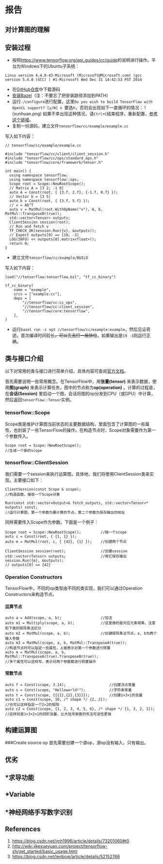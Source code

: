 # 报告

## 对计算图的理解

## 安装过程

- 按照<https://www.tensorflow.org/api_guides/cc/guide>的说明进行操作。平台为Windows下的Ubuntu子系统：

`Linux version 4.4.0-43-Microsoft (Microsoft@Microsoft.com) (gcc version 5.4.0 (GCC) ) #1-Microsoft Wed Dec 31 14:42:53 PST 2014`

- 在[GitHub仓库](https://github.com/tensorflow/tensorflow)中下载源码
- [安装Bazel](https://docs.bazel.build/versions/master/install-ubuntu.html#install-with-installer-ubuntu)（注：不要忘了把安装路径添加到PATH）
- 运行`./configure`进行配置，这里`Do you wish to build TensorFlow with OpenCL support? [y/N] n
`要选n，否则会出现如下一直循环的情况：
!(xunhuan.png)
如果不幸出现这种情况，请`Ctrl+C`结束程序，重新配置，[参考这个链接](https://www.zybuluo.com/kakadee/note/657235)。
- 复制一份源码，建立文件`tensorflow/cc/example/example.cc`

写入如下内容：

	// tensorflow/cc/example/example.cc
	
	#include "tensorflow/cc/client/client_session.h"
	#include "tensorflow/cc/ops/standard_ops.h"
	#include "tensorflow/core/framework/tensor.h"
	
	int main() {
	  using namespace tensorflow;
	  using namespace tensorflow::ops;
	  Scope root = Scope::NewRootScope();
	  // Matrix A = [3 2; -1 0]
	  auto A = Const(root, { {3.f, 2.f}, {-1.f, 0.f} });
	  // Vector b = [3 5]
	  auto b = Const(root, { {3.f, 5.f} });
	  // v = Ab^T
	  auto v = MatMul(root.WithOpName("v"), A, b, MatMul::TransposeB(true));
	  std::vector<Tensor> outputs;
	  ClientSession session(root);
	  // Run and fetch v
	  TF_CHECK_OK(session.Run({v}, &outputs));
	  // Expect outputs[0] == [19; -3]
	  LOG(INFO) << outputs[0].matrix<float>();
	  return 0;
	}
- 建立文件`tensorflow/cc/example/BUILD`

写入如下内容：

	load("//tensorflow:tensorflow.bzl", "tf_cc_binary")
	
	tf_cc_binary(
	    name = "example",
	    srcs = ["example.cc"],
	    deps = [
	        "//tensorflow/cc:cc_ops",
	        "//tensorflow/cc:client_session",
	        "//tensorflow/core:tensorflow",
	    ],
	)

- 运行`bazel run -c opt //tensorflow/cc/example:example`，然后见证奇迹。首次编译时间较长~~，可以先去打一局排位~~。如果输出是`19 -3`则运行正确。

## 类与接口介绍

以下对常用的类与接口进行简单介绍，具体内容可查阅[官方文档](https://www.tensorflow.org/api_guides/cc/guide)。

首先需要说明一些常用概念。在TensorFlow中，用**张量(tensor)**
来表示数据，使用**图(graph)**
来表示计算任务，图中的节点称为**op(operation)**
。计算的过程是，在**会话(Session)**
里启动一个图，会话将图的op分发到CPU（或GPU）中计算，然后返回`tensorflow::Tensor`实例。

### tensorflow::Scope
Scope类是维护计算图当前状态的主要数据结构，里面包含了计算图的一些属性，也封装了一些TensorFlow的操作。在构造节点时，Scope对象需要作为第一个参数传入。

	Scope root = Scope::NewRootScope();
	//生成一个新的scope

### tensorflow::ClientSession
我们需要一个session来执行运算图，具体地，我们将使用ClientSession类来实现。主要接口如下：

	ClientSession(const Scope & scope);
	//构造函数，接收一个Scope对象

	Run(const std::vector<Output>& fetch_outputs, std::vector<Tensor>* outputs) const;
	//运行计算图，第一个参数为要计算的节点，第二个参数为保存输出的地址

同样需要传入Scope作为参数。下面是一个例子：

	Scope root = Scope::NewRootScope();			//搞一个scope
	auto c = Const(root, { {1, 1} });			
	auto m = MatMul(root, c, { {42}, {1} });	//创建两个节点
	
	ClientSession session(root);				//创建session
	std::vector<Tensor> outputs;				//用它保存输出
	session.Run({m}, &outputs);
	// outputs[0] == {42}

### Operation Constructors

TensorFlow中，不同的op类型由不同的类实现，我们可以通过Operation Constructors来构造节点。

#### 运算节点
	auto a = Add(scope, a, b);					//加法
	auto m1 = Multiply(scope, a, b);			//这里做的是对应元素相乘，注意和下面的矩阵乘法区分
	auto m2 = MatMul(scope, a, b);				//创建矩阵乘法节点，a, b为两个输入参数
	auto m3 = MatMul(scope, a, b, MatMul::TransposeA(true));
	//构造节点时可以指定一些属性，上面表示对第一个参数进行转置
	auto m = MatMul(scope, a, b, MatMul::TransposeA(true).TransposeB(true));
	//多个属性可以这样写，表示对两个参数都进行转置操作
#### 常数节点
	auto f = Const(scope, 3.14);					//创建浮点常量
	auto s = Const(scope, "Helloworld!");			//字符串常量
	auto t = Const(scope, {{{1},{2},{3}}});			//创建1×3×1的张量
	auto c1 = Const(scope, 10, /* shape */ {2, 2});	
	//也可以这样指定一个2×2的矩阵
	auto c2 = Const(scope, {1, 2, 3, 4, 5, 6}, /* shape */ {1, 3, 2, 1});
	//这样则是1×3×2×1的四阶张量，比大括号嵌套的写法可读性更强


	

## 构建运算图

###Create source op
首先需要创建一个源op，源op没有输入，只有输出。

## 优劣

## *求导功能

## *Variable

## *神经网络手写数字识别

## References

1. https://blog.csdn.net/jmh1996/article/details/73201060#t0
2. http://wiki.jikexueyuan.com/project/tensorflow-zh/get_started/basic_usage.html
3. https://blog.csdn.net/lenbow/article/details/52152766
